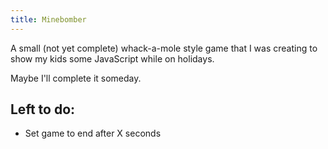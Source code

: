 ```yaml
---
title: Minebomber
---
```


A small (not yet complete) whack-a-mole style game that I was creating to show my kids some JavaScript while on holidays.

Maybe I'll complete it someday.

## Left to do:

- Set game to end after X seconds
